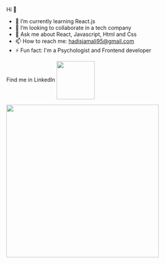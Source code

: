 Hi 👋
- 🌱 I’m currently learning React.js
- 👯 I’m looking to collaborate in a tech company
- 💬 Ask me about React, Javascript, Html and Css
- 📫 How to reach me: hadisjamali95@gmail.com 
- ⚡ Fun fact: I'm a Psychologist and Frontend developer

Find me in LinkedIn 
<a href="https://www.linkedin.com/in/hadisjamali/" target="blank"><img align="center" src="https://github.com/Hadis-jamali/Hadis-jamali/assets/132214893/1947be52-236b-4a25-9882-3b65d1ebca9b" height="100" /></a>

<img src="https://github-readme-stats.vercel.app/api?username=Hadis-jamali&show_icons=true&theme=tokyonight" width="400">
